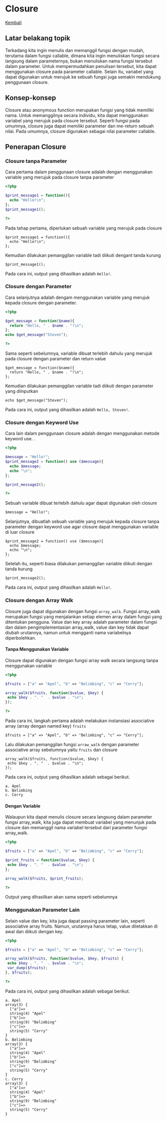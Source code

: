 # Closure

[Kembali](README.md)

## Latar belakang topik

Terkadang kita ingin menulis dan memanggil fungsi dengan mudah, terutama dalam fungsi callable, dimana kita ingin menuliskan fungsi secara langsung dalam parameternya, bukan menuliskan nama fungsi tersebut dalam parameter. Untuk mempermudahkan penulisan tersebut, kita dapat menggunakan closure pada parameter callable. Selain itu, variabel yang dapat digunakan untuk merujuk ke sebuah fungsi juga semakin mendukung penggunaan closure.

## Konsep-konsep

Closure atau anonymous function merupakan fungsi yang tidak memiliki nama. Untuk memanggilnya secara individu, kita dapat menggunakan variabel yang merujuk pada closure tersebut. Seperti fungsi pada umumnya, closure juga dapat memiliki parameter dan me-return sebuah nilai. Pada umumnya, closure digunakan sebagai nilai parameter callable. 

## Penerapan Closure

### Closure tanpa Parameter

Cara pertama dalam penggunaan closure adalah dengan menggunakan variable yang merujuk pada closure tanpa parameter

```php
<?php

$print_message1 = function(){
  echo "Hello!\n";
};
$print_message1();

?>
```

Pada tahap pertama, diperlukan sebuah variable yang merujuk pada closure

```
$print_message1 = function(){
  echo "Hello!\n";
};
```

Kemudian dilakukan pemanggilan variable tadi diikuti dengant tanda kurung

```
$print_message1();
```

Pada cara ini, output yang dihasilkan adalah `Hello!`.

### Closure dengan Parameter

Cara selanjutnya adalah dengam menggunakan variable yang merujuk kepada closure dengan parameter.
```php
<?php

$get_message = function($name){
  return "Hello, " . $name . "!\n";
};
echo $get_message("Steven");

?>
```
Sama seperti sebelumnya, variable dibuat terlebih dahulu yang merujuk pada closure dengan parameter dan return value
```
$get_message = function($name){
  return "Hello, " . $name . "!\n";
};
```

Kemudian dilakukan pemanggilan variable tadi diikuti dengan parameter yang diinputkan
```
echo $get_message("Steven");
```

Pada cara ini, output yang dihasilkan adalah `Hello, Steven!`.

### Closure dengan Keyword Use

Cara lain dalam penggunaan closure adalah dengan menggunakan metode keyword use. .  
```php
<?php

$message = "Hello!";
$print_message2 = function() use ($message){
  echo $message;
  echo "\n";
};

$print_message2();

?>
```
Sebuah variable dibuat terlebih dahulu agar dapat digunakan oleh closure
```
$message = "Hello!";
```

Selanjutnya, dibuatlah sebuah variable yang merujuk kepada closure tanpa parameter dengan keyword use agar closure dapat menggunakan variable di luar closure
```
$print_message2 = function() use ($message){
  echo $message;
  echo "\n";
};
```

Setelah itu, seperti biasa dilakukan pemanggilan variable diikuti dengan tanda kurung
```
$print_message2();
```

Pada cara ini, output yang dihasilkan adalah `Hello!`.

### Closure dengan Array Walk

Closure juga dapat digunakan dengan fungsi `array_walk`. Fungsi array_walk merupakan fungsi yang menjalankan setiap elemen array dalam fungsi yang ditentukan pengguna. Value dan key array adalah parameter dalam fungsi dan dalam pengimplementasian array_walk, value dan key tidak dapat diubah urutannya, namun untuk mengganti nama variabelnya diperbolehkan. 

#### Tanpa Menggunakan Variable

Closure dapat digunakan dengan fungsi array walk secara langsung tanpa menggunakan variable
```php
<?php

$fruits = ["a" => "Apel", "b" => "Belimbing", "c" => "Cerry"];

array_walk($fruits, function($value, $key) {
 echo $key . ". "  . $value . "\n";
});

?>
```

Pada cara ini, langkah pertama adalah melakukan instansiasi associative array (array dengan named key) `fruits`
```
$fruits = ["a" => "Apel", "b" => "Belimbing", "c" => "Cerry"];
```

Lalu dilakukan pemanggilan fungsi `arraw_walk` dengan parameter associative array sebelumnya yaitu `fruits` dan closure
```
array_walk($fruits, function($value, $key) {
 echo $key . ". "  . $value . "\n";
});
```

Pada cara ini, output yang dihasilkan adalah sebagai berikut.
```
a. Apel
b. Belimbing
c. Cerry
```

#### Dengan Variable

Walaupun kita dapat menulis closure secara langsung dalam parameter fungsi array_walk, kita juga dapat membuat variabel yang menunjuk pada closure dan memanggil nama variabel tersebut dari parameter fungsi array_walk.

```php
<?php

$fruits = ["a" => "Apel", "b" => "Belimbing", "c" => "Cerry"];

$print_fruits = function($value, $key) {
 echo $key . ". "  . $value . "\n";
};

array_walk($fruits, $print_fruits);

?>
```

Output yang dihasilkan akan sama seperti sebelumnya

### Menggunakan Parameter Lain

Selain value dan key, kita juga dapat passing parameter lain, seperti associative array fruits. Namun, urutannya harus tetap, value diletakkan di awal dan diikuti dengan key.

```php
<?php

$fruits = ["a" => "Apel", "b" => "Belimbing", "c" => "Cerry"];

array_walk($fruits, function($value, $key, $fruits) {
 echo $key . ". "  . $value . "\n";
 var_dump($fruits);
}, $fruits);

?>
```

Pada cara ini, output yang dihasilkan adalah sebagai berikut.

```
a. Apel
array(3) {
  ["a"]=>
  string(4) "Apel"
  ["b"]=>
  string(9) "Belimbing"
  ["c"]=>
  string(5) "Cerry"
}
b. Belimbing
array(3) {
  ["a"]=>
  string(4) "Apel"
  ["b"]=>
  string(9) "Belimbing"
  ["c"]=>
  string(5) "Cerry"
}
c. Cerry
array(3) {
  ["a"]=>
  string(4) "Apel"
  ["b"]=>
  string(9) "Belimbing"
  ["c"]=>
  string(5) "Cerry"
}
```
